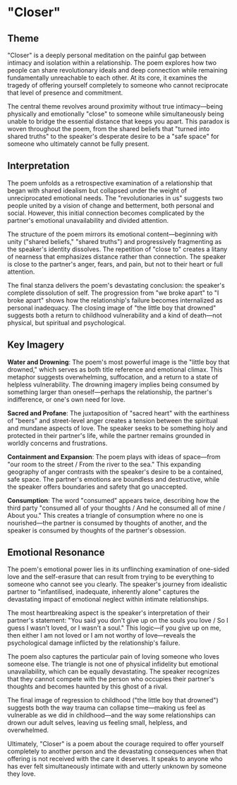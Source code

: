 # "Closer"

## Theme

"Closer" is a deeply personal meditation on the painful gap between intimacy and isolation within a relationship. The poem explores how two people can share revolutionary ideals and deep connection while remaining fundamentally unreachable to each other. At its core, it examines the tragedy of offering yourself completely to someone who cannot reciprocate that level of presence and commitment.

The central theme revolves around proximity without true intimacy—being physically and emotionally "close" to someone while simultaneously being unable to bridge the essential distance that keeps you apart. This paradox is woven throughout the poem, from the shared beliefs that "turned into shared truths" to the speaker's desperate desire to be a "safe space" for someone who ultimately cannot be fully present.

## Interpretation

The poem unfolds as a retrospective examination of a relationship that began with shared idealism but collapsed under the weight of unreciprocated emotional needs. The "revolutionaries in us" suggests two people united by a vision of change and betterment, both personal and social. However, this initial connection becomes complicated by the partner's emotional unavailability and divided attention.

The structure of the poem mirrors its emotional content—beginning with unity ("shared beliefs," "shared truths") and progressively fragmenting as the speaker's identity dissolves. The repetition of "close to" creates a litany of nearness that emphasizes distance rather than connection. The speaker is close to the partner's anger, fears, and pain, but not to their heart or full attention.

The final stanza delivers the poem's devastating conclusion: the speaker's complete dissolution of self. The progression from "we broke apart" to "I broke apart" shows how the relationship's failure becomes internalized as personal inadequacy. The closing image of "the little boy that drowned" suggests both a return to childhood vulnerability and a kind of death—not physical, but spiritual and psychological.

## Key Imagery

**Water and Drowning**: The poem's most powerful image is the "little boy that drowned," which serves as both title reference and emotional climax. This metaphor suggests overwhelming, suffocation, and a return to a state of helpless vulnerability. The drowning imagery implies being consumed by something larger than oneself—perhaps the relationship, the partner's indifference, or one's own need for love.

**Sacred and Profane**: The juxtaposition of "sacred heart" with the earthiness of "beers" and street-level anger creates a tension between the spiritual and mundane aspects of love. The speaker seeks to be something holy and protected in their partner's life, while the partner remains grounded in worldly concerns and frustrations.

**Containment and Expansion**: The poem plays with ideas of space—from "our room to the street / From the river to the sea." This expanding geography of anger contrasts with the speaker's desire to be a contained, safe space. The partner's emotions are boundless and destructive, while the speaker offers boundaries and safety that go unaccepted.

**Consumption**: The word "consumed" appears twice, describing how the third party "consumed all of your thoughts / And he consumed all of mine / About you." This creates a triangle of consumption where no one is nourished—the partner is consumed by thoughts of another, and the speaker is consumed by thoughts of the partner's obsession.

## Emotional Resonance

The poem's emotional power lies in its unflinching examination of one-sided love and the self-erasure that can result from trying to be everything to someone who cannot see you clearly. The speaker's journey from idealistic partner to "infantilised, inadequate, inherently alone" captures the devastating impact of emotional neglect within intimate relationships.

The most heartbreaking aspect is the speaker's interpretation of their partner's statement: "You said you don't give up on the souls you love / So I guess I wasn't loved, or I wasn't a soul." This logic—if you give up on me, then either I am not loved or I am not worthy of love—reveals the psychological damage inflicted by the relationship's failure.

The poem also captures the particular pain of loving someone who loves someone else. The triangle is not one of physical infidelity but emotional unavailability, which can be equally devastating. The speaker recognizes that they cannot compete with the person who occupies their partner's thoughts and becomes haunted by this ghost of a rival.

The final image of regression to childhood ("the little boy that drowned") suggests both the way trauma can collapse time—making us feel as vulnerable as we did in childhood—and the way some relationships can drown our adult selves, leaving us feeling small, helpless, and overwhelmed.

Ultimately, "Closer" is a poem about the courage required to offer yourself completely to another person and the devastating consequences when that offering is not received with the care it deserves. It speaks to anyone who has ever felt simultaneously intimate with and utterly unknown by someone they love.